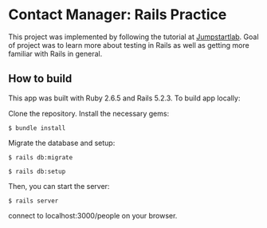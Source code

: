 # Contact Manager: Rails Practice

This project was implemented by following the tutorial at [Jumpstartlab](http://tutorials.jumpstartlab.com/projects/contact_manager.html). Goal of project was to learn more about testing in Rails as well as getting more familiar with Rails in general.

## How to build

This app was built with Ruby 2.6.5 and Rails 5.2.3. To build app locally:

Clone the repository. Install the necessary gems:

`$ bundle install`

Migrate the database and setup:

`$ rails db:migrate`

`$ rails db:setup`

Then, you can start the server:

`$ rails server`

connect to localhost:3000/people on your browser.
